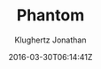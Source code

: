 ---
title: "Phantom"
github: https://github.com/klugjo/hexo-theme-phantom
demo: http://www.codeblocq.com/assets/projects/hexo-theme-phantom/        
author: Klughertz Jonathan
ssg:
  - Hexo
cms:
  - No Cms
date: 2016-03-30T06:14:41Z
github_branch: master
---